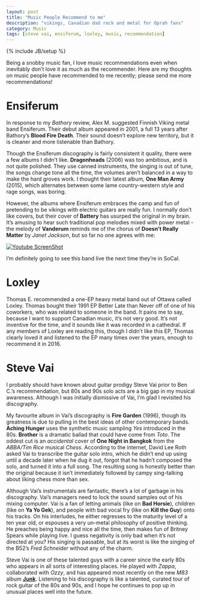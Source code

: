 ```yaml
---
layout: post
title: "Music People Recommend to me"
description: "vikings, Canadian dad rock and metal for Oprah fans"
category: Music 
tags: [steve vai, ensiferum, loxley, music, recommendation]
---
```

{% include JB/setup %}

Being a snobby music fan, I love music recommendations even when inevitably don’t love it as much as the recommender. Here are my thoughts on music people have recommended to me recently; please send me more recommendations!

Ensiferum
=========

In response to my *Bathory* review, Alex M. suggested Finnish Viking metal band Ensiferum. Their debut album appeared in 2001, a full 13 years after Bathory’s **Blood Fire Death**. Their sound doesn’t explore new territory, but it is cleaner and more listenable than Bathory.

Though the Ensiferum discography is fairly consistent it quality, there were a few albums I didn’t like. **Dragonheads** (2006) was too ambitious, and is not quite polished. They use canned instruments, the singing is out of tune, the songs change tone all the time, the volumes aren’t balanced in a way to make the hard groves work. I thought their latest album, **One Man Army** (2015), which alternates between some lame country-western style and rage songs, was boring.

However, the albums where Ensiferum embraces the camp and fun of pretending to be vikings with electric guitars are really fun. I normally don’t like covers, but their cover of **Battery** has usurped the original in my brain. It’s amusing to hear such traditional pop melodies mixed with power metal - the melody of **Vanderum** reminds me of the chorus of **Doesn’t Really Matter** by *Janet Jackson*, but so far no one agrees with me:

[![Youtube ScreenShot](http://img.youtube.com/vi/ld_UXfJEXMU/0.jpg)](https://www.youtube.com/watch?v=ld_UXfJEXMU)

I’m definitely going to see this band live the next time they’re in SoCal.

Loxley
======

Thomas E. recommended a one-EP heavy metal band  out of Ottawa called Loxley. Thomas bought their 1991 EP Better Late than Never off of one of his coworkers, who was related to someone in the band. It pains me to say, because I want to support Canadian music, it’s not very good. It’s not inventive for the time, and it sounds like it was recorded in a cathedral. If any members of Loxley are reading this, though I didn’t like this EP, Thomas clearly loved it and listened to the EP many times over the years, enough to recommend it in 2016. 


Steve Vai
=========

I probably should have known about guitar prodigy Steve Vai prior to Ben C.’s recommendation, but 80s and 90s solo acts are a big gap in my musical awareness. Although I was initially dismissive of Vai, I’m glad I revisited his discography. 

My favourite album in Vai’s discography is **Fire Garden** (1996), though its greatness is due to pulling in the best ideas of other contemporary bands. **Aching Hunger** uses the synthetic music sampling *Yes* introduced in the 80s. **Brother** is a dramatic ballad that could have come from *Toto*. The oddest cut is an *accidental* cover of **One Night in Bangkok** from the *ABBA/Tim Rice* musical *Chess*. According to the internet, David Lee Roth asked Vai to transcribe the guitar solo intro, which he didn’t end up using until a decade later when he dug it out, forgot that he hadn’t composed the solo, and turned it into a full song. The resulting song is honestly better than the original because it isn’t immediately followed by campy sing-talking about liking chess more than sex. 

Although Vai’s instrumentals are fantastic, there’s a lot of garbage in his discography. Vai’s managers need to lock the sound samples out of his mixing computer. Vai is a fan of letting animals (like on **Bad Horsie**), children (like on **Ya Yo Gek**), and people with bad vocal fry (like on **Kill the Guy**) onto his tracks. On his interludes, he either regresses to the maturity level of a ten year old, or espouses a very un-metal philosophy of positive thinking. He preaches being happy and nice all the time, then makes fun of Britney Spears while playing live. I guess negativity is only bad when it’s not directed at you? His singing is passable, but at its worst is like the singing of the B52’s *Fred Schneider* without any of the charm. 

Steve Vai is one of these talented guys with a career since the early 80s who appears in all sorts of interesting places. He played with *Zappa*, collaborated with *Ozzy*, and has appeared most recently on the new *M83* album **[Junk](https://www.youtube.com/watch?v=U3YZTYXftzg)**. Listening to his discography is like a talented, curated tour of  rock guitar of the 80s and 90s, and I hope he continues to pop up in unusual places well into the future.





